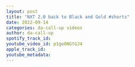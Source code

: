 ```yaml
---
layout: post
title: "NXT 2.0 back to Black and Gold #shorts"
date: 2022-09-14
categories: da-call-up videos
author: da-call-up
spotify_track_id: 
youtube_video_id: p1go0NGtGJ4
apple_track_id: 
youtube_metadata: 
---
```

